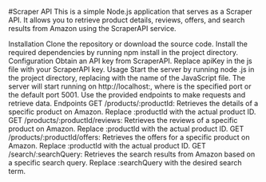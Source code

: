 #Scraper API
This is a simple Node.js application that serves as a Scraper API. It allows you to retrieve product details, reviews, offers, and search results from Amazon using the ScraperAPI service.

Installation
Clone the repository or download the source code.
Install the required dependencies by running npm install in the project directory.
Configuration
Obtain an API key from ScraperAPI.
Replace apiKey in the js file with your ScraperAPI key.
Usage
Start the server by running node <filename>.js in the project directory, replacing <filename> with the name of the JavaScript file.
The server will start running on http://localhost:<port>, where <port> is the specified port or the default port 5001.
Use the provided endpoints to make requests and retrieve data.
Endpoints
GET /products/:productId: Retrieves the details of a specific product on Amazon. Replace :productId with the actual product ID.
GET /products/:productId/reviews: Retrieves the reviews of a specific product on Amazon. Replace :productId with the actual product ID.
GET /products/:productId/offers: Retrieves the offers for a specific product on Amazon. Replace :productId with the actual product ID.
GET /search/:searchQuery: Retrieves the search results from Amazon based on a specific search query. Replace :searchQuery with the desired search term.
